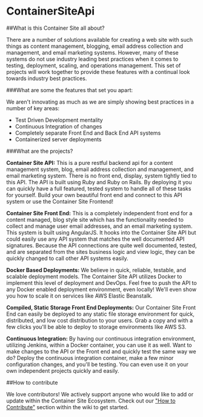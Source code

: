 ContainerSiteApi
================

##What is this Container Site all about?

There are a number of solutions available for creating a web site with such things as content management, blogging, email address collection and management, and email marketing systems. However, many of these systems do not use industry leading best practices when it comes to testing, deployment, scaling, and operations management. This set of projects will work together to provide these features with a continual look towards industry best practices. 

###What are some the features that set you apart:

We aren't innovating as much as we are simply showing best practices in a number of key areas:

- Test Driven Development mentality
- Continuous Integration of changes
- Completely separate Front End and Back End API systems
- Containerized server deployments

###What are the projects?

**Container Site API:** This is a pure restful backend api for a content management system, blog, email address collection and management, and email marketing system. There is no front end, display, system tightly tied to this API. The API is built using Ruby and Ruby on Rails. By deploying it you can quickly have a full featured, tested system to handle all of these tasks for yourself. Build your own beautiful front end and connect to this API system or use the Container Site Frontend!

**Container Site Front End:** This is a completely independent front end for a content managed, blog style site which has the functionality needed to collect and manage user email addresses, and an email marketing system. This system is built using AngularJS. It hooks into the Container Site API but could easily use any API system that matches the well documented API signatures. Because the API connections are quite well documented, tested, and are separated from the sites business logic and view logic, they can be quickly changed to call other API systems easily.

**Docker Based Deployments:** We believe in quick, reliable, testable, and scalable deployment models. The Container Site API utilizes Docker to implement this level of deployment and DevOps. Feel free to push the API to any Docker enabled deployment environment, even locally! We'll even show you how to scale it on services like AWS Elastic Beanstalk.

**Compiled, Static Storage Front End Deployments:** Our Container Site Front End can easily be deployed to any static file storage environment for quick, distributed, and low cost distribution to your users. Grab a copy and with a few clicks you'll be able to deploy to storage environments like AWS S3.

**Continuous Integration:** By having our continuous integration environment, utilizing Jenkins, within a Docker container, you can use it as well. Want to make changes to the API or the Front end and quickly test the same way we do? Deploy the continuous integration container, make a few minor configuration changes, and you'll be testing. You can even use it on your own independent projects quickly and easily.


##How to contribute

We love contributors! We actively support anyone who would like to add or update within the Container Site Ecosystem. Check out our ["How to Contribute"](https://github.com/trcollinson/ContainerSiteApi/wiki/How-to-Contribute) section within the wiki to get started.
